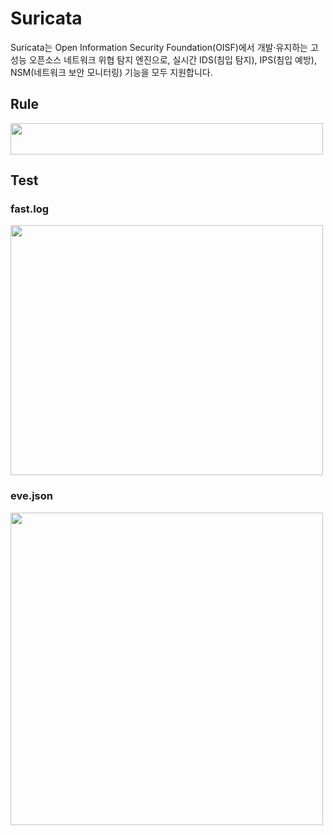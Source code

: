 
# Suricata

Suricata는 Open Information Security Foundation(OISF)에서 개발·유지하는 고성능 오픈소스 네트워크 위협 탐지 엔진으로, 실시간 IDS(침입 탐지), IPS(침입 예방), NSM(네트워크 보안 모니터링) 기능을 모두 지원합니다.

## Rule

<img src="https://github.com/user-attachments/assets/b7e89136-270f-441e-a5c6-712e2a2faea2" width=500 height=50>

## Test

### fast.log

<img src="https://github.com/user-attachments/assets/2c206320-5e54-4b72-904f-db23cc483eaa" width=500 height=400>

### eve.json

<img src="https://github.com/user-attachments/assets/1666277d-a3f6-4096-8557-67301d8eabf5" width=500 height=500>
